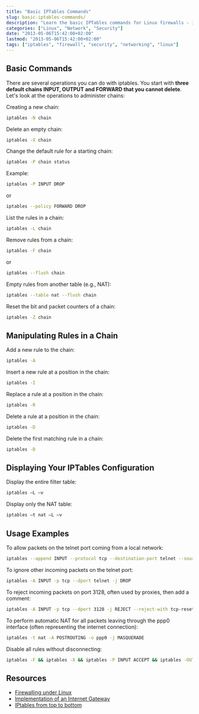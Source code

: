 ```yaml
---
title: "Basic IPTables Commands"
slug: basic-iptables-commands/
description: "Learn the basic IPTables commands for Linux firewalls - including chain manipulation, rule management, and practical examples."
categories: ["Linux", "Network", "Security"]
date: "2013-05-06T15:42:00+02:00"
lastmod: "2013-05-06T15:42:00+02:00"
tags: ["iptables", "firewall", "security", "networking", "linux"]
---
```


## Basic Commands

There are several operations you can do with iptables. You start with **three default chains INPUT, OUTPUT and FORWARD that you cannot delete**. Let's look at the operations to administer chains:

Creating a new chain:

```bash
iptables -N chain
```

Delete an empty chain:

```bash
iptables -X chain
```

Change the default rule for a starting chain:

```bash
iptables -P chain status
```

Example:

```bash
iptables -P INPUT DROP
```

or

```bash
iptables --policy FORWARD DROP
```

List the rules in a chain:

```bash
iptables -L chain
```

Remove rules from a chain:

```bash
iptables -F chain
```

or

```bash
iptables --flush chain
```

Empty rules from another table (e.g., NAT):

```bash
iptables --table nat --flush chain
```

Reset the bit and packet counters of a chain:

```bash
iptables -Z chain
```

## Manipulating Rules in a Chain

Add a new rule to the chain:

```bash
iptables -A
```

Insert a new rule at a position in the chain:

```bash
iptables -I
```

Replace a rule at a position in the chain:

```bash
iptables -R
```

Delete a rule at a position in the chain:

```bash
iptables -D
```

Delete the first matching rule in a chain:

```bash
iptables -D
```

## Displaying Your IPTables Configuration

Display the entire filter table:

```bash
iptables –L –v
```

Display only the NAT table:

```bash
iptables –t nat –L –v
```

## Usage Examples

To allow packets on the telnet port coming from a local network:

```bash
iptables --append INPUT --protocol tcp --destination-port telnet --source 192.168.13.0/24 --jump ACCEPT
```

To ignore other incoming packets on the telnet port:

```bash
iptables -A INPUT -p tcp --dport telnet -j DROP
```

To reject incoming packets on port 3128, often used by proxies, then add a comment:

```bash
iptables -A INPUT -p tcp --dport 3128 -j REJECT --reject-with tcp-reset -m comment --comment "Rejecting default proxy port"
```

To perform automatic NAT for all packets leaving through the ppp0 interface (often representing the internet connection):

```bash
iptables -t nat -A POSTROUTING -o ppp0 -j MASQUERADE
```

Disable all rules without disconnecting:

```bash
iptables -F && iptables -X && iptables -P INPUT ACCEPT && iptables -OUTPUT ACCEPT
```

## Resources

- [Firewalling under Linux](../../../static/pdf/firewalling_sous_linux.pdf)
- [Implementation of an Internet Gateway](../../../static/pdf/mise_en_oeuvre_d'une_passerelle_insternet.pdf)
- [IPtables from top to bottom](../../../static/pdf/firewall-iptables.pdf)

